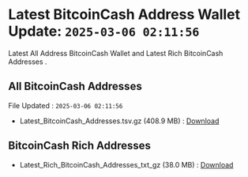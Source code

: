 # Latest BitcoinCash Address Wallet Update: `2025-03-06 02:11:56`

Latest All Address BitcoinCash Wallet and Latest Rich BitcoinCash Addresses .

## All BitcoinCash Addresses

File Updated : `2025-03-06 02:11:56`

- Latest_BitcoinCash_Addresses.tsv.gz (408.9 MB) : [Download](https://github.com/Pymmdrza/Rich-Address-Wallet/releases/tag/BitcoinCash)

## BitcoinCash Rich Addresses

- Latest_Rich_BitcoinCash_Addresses_txt_gz (38.0 MB) : [Download](https://github.com/Pymmdrza/Rich-Address-Wallet/releases/tag/BitcoinCash)
